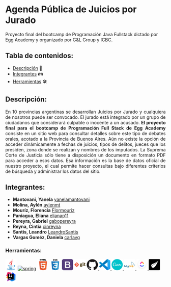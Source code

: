 # Agenda Pública de Juicios por Jurado
Proyecto final del bootcamp de Programación Java Fullstack dictado por Egg Academy y organizado por G&amp;L Group y ICBC.

## Tabla de contenidos:
- [Descripción](#Descripción) 📑
- [Integrantes](#Integrantes) 👪
- [Herramientas](#Herramientas) 🛠

## Descripción:
<p align="justify">
En 10 provincias argentinas se desarrollan Juicios por Jurado y cualquiera de nosotros puede ser convocado. El jurado está integrado por un grupo de ciudadanos que considerará culpable o inocente a un acusado. <strong>El proyecto final para el bootcamp de Programación Full Stack de Egg Academy</strong> consiste en un sitio web para consultar detalles sobre este tipo de debates orales, acotado a la Provincia de Buenos Aires. Aún no existe la opción de acceder dinámicamente a fechas de juicios, tipos de delitos, jueces que los presiden, zona donde se realizan y nombres de los imputados. La Suprema Corte de Justicia sólo tiene a disposición un documento en formato PDF para acceder a esos datos. Esa información es la base de datos oficial de nuestro proyecto, el cual permite hacer consultas bajo diferentes criterios de búsqueda y administrar los datos del sitio. </p>

## Integrantes:
* **Mantovani, Yanela** [yanelamantovani](https://github.com/yanelamantovani)
* **Molina, Aylén** [aylenmt](https://github.com/aylenmt)
* **Mouríz, Florencia** [Flormouriz](https://github.com/Flormouriz)
* **Paniagua, Eliana** [elianap11](https://github.com/elianap11)
* **Pereyra, Gabriel** [gabopereyra](https://github.com/gabopereyra)
* **Reyna, Cintia** [cinreyna](https://github.com/cinreyna)
* **Santis, Leandro** [LeandroSantis](https://github.com/LeandroSantis)
* **Vargas Goméz, Daniela** [carlavg](https://github.com/carlavg)

### Herramientas:
<p align="left">
<a href="https://www.java.com" target="_blank"><img src="https://raw.githubusercontent.com/devicons/devicon/master/icons/java/java-original.svg" alt="java" width="35px" height="35px"/></a>  
<a href="https://spring.io/" target="_blank"><img src="https://www.vectorlogo.zone/logos/springio/springio-icon.svg" alt="spring" width="35px" height="35px"/></a>
<a href="https://www.w3.org/html/" target="_blank"><img src="https://raw.githubusercontent.com/github/explore/80688e429a7d4ef2fca1e82350fe8e3517d3494d/topics/html/html.png" width="35px" height="35px"/></a>
<a href="https://www.w3schools.com/css/" target="_blank"> <img src="https://raw.githubusercontent.com/github/explore/80688e429a7d4ef2fca1e82350fe8e3517d3494d/topics/css/css.png" width="35px" height="35px"/></a>
<a href="https://getbootstrap.com" target="_blank"><img src="https://raw.githubusercontent.com/github/explore/80688e429a7d4ef2fca1e82350fe8e3517d3494d/topics/bootstrap/bootstrap.png" width="35px" height="35px"/></a>
<a href="https://git-scm.com/"><img src="https://raw.githubusercontent.com/github/explore/80688e429a7d4ef2fca1e82350fe8e3517d3494d/topics/git/git.png" width="35px" height="35px"/></a>
<a href="https://github.com/"><img src="https://raw.githubusercontent.com/github/explore/78df643247d429f6cc873026c0622819ad797942/topics/github/github.png"  width="35px" height="35px"/> 
<a href="https://code.visualstudio.com/" target="_blank"><img src="https://raw.githubusercontent.com/github/explore/80688e429a7d4ef2fca1e82350fe8e3517d3494d/topics/visual-studio-code/visual-studio-code.png"  width="35px"height="35px"/> </a>
<a href="https://www.canva.com/es_419/" target="_blank"><img src="https://raw.githubusercontent.com/devicons/devicon/master/icons/canva/canva-original.svg" width="35px" height="35px"/> </a>  
<a href="https://www.mysql.com/" target="_blank"><img src="https://raw.githubusercontent.com/devicons/devicon/master/icons/mysql/mysql-original-wordmark.svg" width="35px" height="35px"/> </a>
 <a href="https://clickup.com/" target="_blank"><img src="https://raw.githubusercontent.com/gabopereyra/Imagenes/main/desktop%20app%20-%20white%20rounded.svg" width="35px" height="35px"/> </a>
    <a href="https://www.thymeleaf.org/" target="_blank"><img src="https://raw.githubusercontent.com/gabopereyra/Imagenes/main/thymeleaf.svg" width="35px" height="35px"/> </a>
      <a href="https://www.jetbrains.com/es-es/idea/" target="_blank"><img src="https://raw.githubusercontent.com/gabopereyra/Imagenes/main/intellij.svg" width="35px" height="35px"/> </a>
<p>

